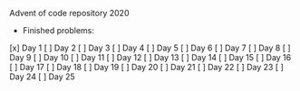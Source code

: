 Advent of code repository 2020

* Finished problems:

[x] Day 1
[ ] Day 2
[ ] Day 3
[ ] Day 4
[ ] Day 5
[ ] Day 6
[ ] Day 7
[ ] Day 8
[ ] Day 9
[ ] Day 10
[ ] Day 11
[ ] Day 12
[ ] Day 13
[ ] Day 14
[ ] Day 15
[ ] Day 16
[ ] Day 17
[ ] Day 18
[ ] Day 19
[ ] Day 20
[ ] Day 21
[ ] Day 22
[ ] Day 23
[ ] Day 24
[ ] Day 25